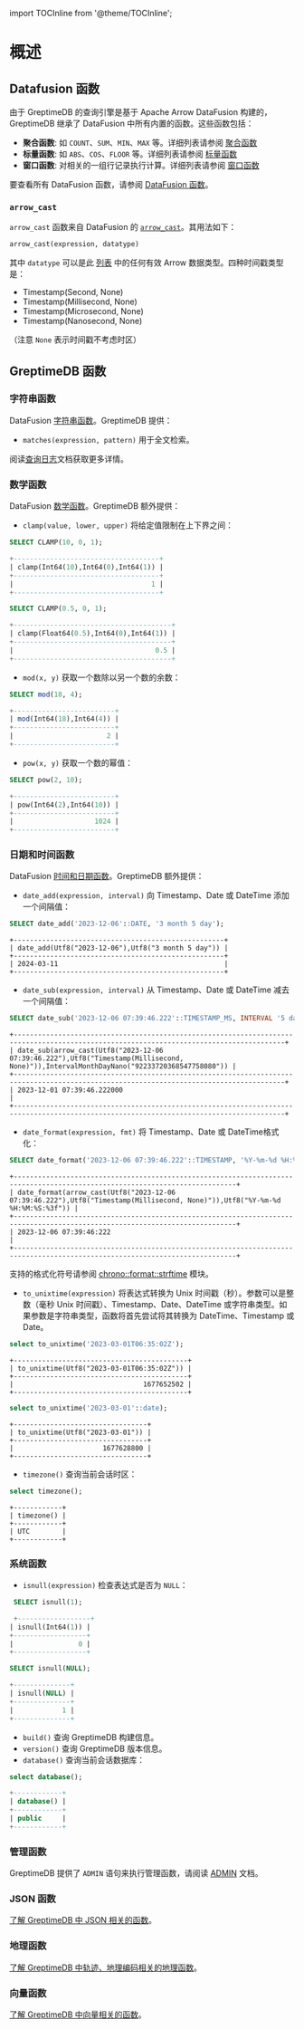 import TOCInline from '@theme/TOCInline';

# 概述

<TOCInline toc={toc} />

<!--
The outling of this document is a little strange, as the content is classified by company functions and feature functions. We plan to tidy up the content in the future when out functions are more stable.
-->

## Datafusion 函数

由于 GreptimeDB 的查询引擎是基于 Apache Arrow DataFusion 构建的，GreptimeDB 继承了 DataFusion 中所有内置的函数。这些函数包括：

* **聚合函数**: 如 `COUNT`、`SUM`、`MIN`、`MAX` 等。详细列表请参阅 [聚合函数](./df-functions.md#aggregate-functions)
* **标量函数**: 如 `ABS`、`COS`、`FLOOR` 等。详细列表请参阅 [标量函数](./df-functions.md#scalar-functions)
* **窗口函数**: 对相关的一组行记录执行计算。详细列表请参阅 [窗口函数](./df-functions.md#window-functions)

要查看所有 DataFusion 函数，请参阅 [DataFusion 函数](./df-functions)。

### `arrow_cast`

`arrow_cast` 函数来自 DataFusion 的 [`arrow_cast`](./df-functions.md#arrow-cast)。其用法如下：

```sql
arrow_cast(expression, datatype)
```

其中 `datatype` 可以是此 [列表](https://arrow.apache.org/datafusion/user-guide/sql/data_types.html) 中的任何有效 Arrow 数据类型。四种时间戳类型是：

- Timestamp(Second, None)
- Timestamp(Millisecond, None)
- Timestamp(Microsecond, None)
- Timestamp(Nanosecond, None)

（注意 `None` 表示时间戳不考虑时区）

## GreptimeDB 函数

### 字符串函数

DataFusion [字符串函数](./df-functions.md#string-functions)。GreptimeDB 提供：
* `matches(expression, pattern)` 用于全文检索。

阅读[查询日志](/user-guide/logs/query-logs.md)文档获取更多详情。

### 数学函数

DataFusion [数学函数](./df-functions.md#math-functions)。GreptimeDB 额外提供：
* `clamp(value, lower, upper)` 将给定值限制在上下界之间：
```sql
SELECT CLAMP(10, 0, 1);

+------------------------------------+
| clamp(Int64(10),Int64(0),Int64(1)) |
+------------------------------------+
|                                  1 |
+------------------------------------+
```

```sql
SELECT CLAMP(0.5, 0, 1);

+---------------------------------------+
| clamp(Float64(0.5),Int64(0),Int64(1)) |
+---------------------------------------+
|                                   0.5 |
+---------------------------------------+
```

* `mod(x, y)` 获取一个数除以另一个数的余数：
```sql
SELECT mod(18, 4);

+-------------------------+
| mod(Int64(18),Int64(4)) |
+-------------------------+
|                       2 |
+-------------------------+
```

* `pow(x, y)` 获取一个数的幂值：
```sql
SELECT pow(2, 10);

+-------------------------+
| pow(Int64(2),Int64(10)) |
+-------------------------+
|                    1024 |
+-------------------------+
```

### 日期和时间函数

DataFusion [时间和日期函数](./df-functions.md#time-and-date-functions)。GreptimeDB 额外提供：

*  `date_add(expression, interval)` 向 Timestamp、Date 或 DateTime 添加一个间隔值：

```sql
SELECT date_add('2023-12-06'::DATE, '3 month 5 day');
```

```
+----------------------------------------------------+
| date_add(Utf8("2023-12-06"),Utf8("3 month 5 day")) |
+----------------------------------------------------+
| 2024-03-11                                         |
+----------------------------------------------------+
```

* `date_sub(expression, interval)` 从 Timestamp、Date 或 DateTime 减去一个间隔值：

```sql
SELECT date_sub('2023-12-06 07:39:46.222'::TIMESTAMP_MS, INTERVAL '5 day');
```

```
+-----------------------------------------------------------------------------------------------------------------------------------------+
| date_sub(arrow_cast(Utf8("2023-12-06 07:39:46.222"),Utf8("Timestamp(Millisecond, None)")),IntervalMonthDayNano("92233720368547758080")) |
+-----------------------------------------------------------------------------------------------------------------------------------------+
| 2023-12-01 07:39:46.222000                                                                                                              |
+-----------------------------------------------------------------------------------------------------------------------------------------+
```

* `date_format(expression, fmt)` 将 Timestamp、Date 或 DateTime格式化：

```sql
SELECT date_format('2023-12-06 07:39:46.222'::TIMESTAMP, '%Y-%m-%d %H:%M:%S:%3f');
```

```
+-----------------------------------------------------------------------------------------------------------------------------+
| date_format(arrow_cast(Utf8("2023-12-06 07:39:46.222"),Utf8("Timestamp(Millisecond, None)")),Utf8("%Y-%m-%d %H:%M:%S:%3f")) |
+-----------------------------------------------------------------------------------------------------------------------------+
| 2023-12-06 07:39:46:222                                                                                                     |
+-----------------------------------------------------------------------------------------------------------------------------+
```

支持的格式化符号请参阅 [chrono::format::strftime](https://docs.rs/chrono/latest/chrono/format/strftime/index.html) 模块。

* `to_unixtime(expression)` 将表达式转换为 Unix 时间戳（秒）。参数可以是整数（毫秒 Unix 时间戳）、Timestamp、Date、DateTime 或字符串类型。如果参数是字符串类型，函数将首先尝试将其转换为 DateTime、Timestamp 或 Date。

```sql
select to_unixtime('2023-03-01T06:35:02Z');
```

```
+-------------------------------------------+
| to_unixtime(Utf8("2023-03-01T06:35:02Z")) |
+-------------------------------------------+
|                                1677652502 |
+-------------------------------------------+
```

```sql
select to_unixtime('2023-03-01'::date);
```

```
+---------------------------------+
| to_unixtime(Utf8("2023-03-01")) |
+---------------------------------+
|                      1677628800 |
+---------------------------------+
```

* `timezone()` 查询当前会话时区：

```sql
select timezone();
```

```
+------------+
| timezone() |
+------------+
| UTC        |
+------------+
```

### 系统函数

* `isnull(expression)` 检查表达式是否为 `NULL`：
```sql
 SELECT isnull(1);

 +------------------+
| isnull(Int64(1)) |
+------------------+
|                0 |
+------------------+
```

```sql
SELECT isnull(NULL);

+--------------+
| isnull(NULL) |
+--------------+
|            1 |
+--------------+
```

* `build()` 查询 GreptimeDB 构建信息。
* `version()` 查询 GreptimeDB 版本信息。
* `database()` 查询当前会话数据库：

```sql
select database();

+------------+
| database() |
+------------+
| public     |
+------------+
```

### 管理函数

GreptimeDB 提供了 `ADMIN` 语句来执行管理函数，请阅读 [ADMIN](/reference/sql/admin.md) 文档。

### JSON 函数

[了解 GreptimeDB 中 JSON 相关的函数](./json.md)。

### 地理函数

[了解 GreptimeDB 中轨迹、地理编码相关的地理函数](./geo.md)。

### 向量函数

[了解 GreptimeDB 中向量相关的函数](./vector.md)。
